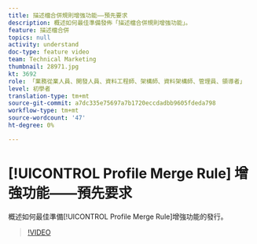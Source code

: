 ```yaml
---
title: 描述檔合併規則增強功能——預先要求
description: 概述如何最佳準備發佈「描述檔合併規則增強功能」。
feature: 描述檔合併
topics: null
activity: understand
doc-type: feature video
team: Technical Marketing
thumbnail: 28971.jpg
kt: 3692
role: 「業務從業人員、開發人員、資料工程師、架構師、資料架構師、管理員、領導者」
level: 初學者
translation-type: tm+mt
source-git-commit: a7dc335e75697a7b1720eccdadbb9605fdeda798
workflow-type: tm+mt
source-wordcount: '47'
ht-degree: 0%

---
```



# [!UICONTROL Profile Merge Rule] 增強功能——預先要求

概述如何最佳準備[!UICONTROL Profile Merge Rule]增強功能的發行。

>[!VIDEO](https://video.tv.adobe.com/v/28971/?quality=12)

